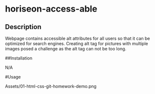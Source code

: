 # horiseon-access-able

## Description
Webpage contains accessible alt attributes for all users so that it can be optimized for search engines. Creating alt tag for pictures with multiple images posed a challenge as the alt tag can not be too long.  

##Installation
 
 N/A
 
#Usage

Assets/01-html-css-git-homework-demo.png
